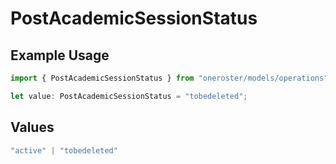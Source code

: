 # PostAcademicSessionStatus

## Example Usage

```typescript
import { PostAcademicSessionStatus } from "oneroster/models/operations";

let value: PostAcademicSessionStatus = "tobedeleted";
```

## Values

```typescript
"active" | "tobedeleted"
```